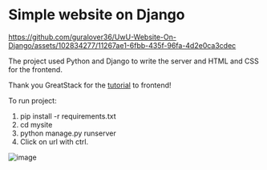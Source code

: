 # Simple website on Django


https://github.com/guralover36/UwU-Website-On-Django/assets/102834277/11267ae1-6fbb-435f-96fa-4d2e0ca3cdec

The project used Python and Django to write the server and HTML and CSS for the frontend.

Thank you GreatStack for the [tutorial](https://www.youtube.com/watch?v=PgAZ8KzfhO8) to frontend!

To run project:
1. pip install -r  requirements.txt
2. cd mysite
3. python manage.py runserver
4. Click on url with ctrl.

![image](https://github.com/guralover36/UwU-Website-On-Django/assets/102834277/3ed3355e-cdf5-4e92-b19d-1bf08856c098)
